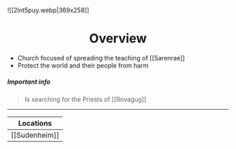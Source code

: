 ![[2lnt5puy.webp|369x258]]
# <center>Overview </center>
- Church focused of spreading the teaching of [[Sarenrae]] 
- Protect the world and their people from harm
 
##### Important info 
> Is searching for the Priests of [[Rovagug]]


---

| Locations     |
| ------------- |
| [[Sudenheim]] |
